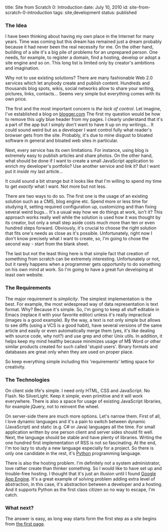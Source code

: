 title:  Site from Scratch 0: Introduction
date:   July 10, 2010
id:     site-from-scratch-0-introduction
tags:   site,development
status: published


### The Idea

I have been thinking about having my own place in the Internet for many years.
Time was coming but this dream has remained just a dream probably because it had never been the real necessity for me.
On the other hand, building of a site it's a big pile of problems for an unprepared person. 
One needs, for example, to register a domain, find a hosting, develop or adopt a site engine and so on.
This long list is limited only by creator's ambitions and imagination.


Why not to use existing solutions?
There are many fashionable Web 2.0 services which let anybody create and publish content.
Hundreds and thousands blog spots, wikis, social networks allow to share your writing, pictures, links, contacts...
Seems very simple but everything comes with its own price.

The first and the most important concern is *the lack of control*.
Let imagine, I've established a blog on [blogger.com][blogger]
The first my question would be how to remove this ugly blue header from my pages.
I clearly understand that it's a part of the app but I simply don't want to have it up on my writings...
It could sound weird but as a developer I want control fully what reader's browser gets from the site.
Probably, it's due to mine disgust to bloated software in general and bloated web sites in particular.

Next, every service has its own limitations. 
For instance, using blog is extremely easy to publish articles and share photos.
On the other hand, what should be done if I want to create a small JavaScript application to enrich my developer's portfolio? 
Use another service and link it? But I want put it *inside* my last article...

It could sound a bit strange but it looks like that I'm willing to spend my time to get *exactly* what I want.
Not more but not less.

There are two ways to do so.
The first one is the usage of an existing solution such as a CMS, blog engine etc.
Spend more or less time for studying it, setting required configuration up, customizing and than fixing several weird bugs...
It's a usual way how we do things at work, isn't it?
This approach works really well while the solution is used how it was thought by its creator,
but only a small step aside costs much more than ten or even hundred steps forward.
Obviously, it's crucial to choose the right solution that fits one's needs as close as it's possible.
Unfortunately, right now I don't know precisely what I want to create, 
so, I'm going to chose the second way - start from the blank sheet.

The last but not the least thing here is that simple fact
that creation of something from scratch can be extremely interesting.
Unfortunately or not, but it rarely happens when a programmer gets opportunity to do something on his own mind at work.
So I'm going to have a great fun developing at least own website.

### The Requirements

The major requirement is *simplicity*.
The simplest implementation is the best.
For example, the most widespread way of data representation is text format.
Why? Because it's simple.
So, I'm going to keep all stuff editable in Emacs (replace it with your favorite editor)
unless it's really impractical (images is a good example).
By the way, a text is not only simple but allows to see diffs (using a VCS is a good habit),
have several versions of the same article and easily or even automatically merge them
(yes, it's like dealing with source code, why not?) and use grep and other Unix utils. 
In addition, it helps keep my mind healthy because minimizes usage of M$ Word or other similar products
created for such called 'stupid users'.
Binary formats and databases are great only when they are used on proper place.

So keep everything simple including this 'requirements' letting  space for creativity.

### The Technologies

On client side life's simple.
I need only HTML, CSS and JavaScript. No Flash. No SilverLight.
Keep it simple, even primitive and it will work everywhere.
There is also a space for usage of existing JavaScript libraries, for example jQuery, not to reinvent the wheel.

On server-side there are much more options. Let's narrow them.
First of all, I love dynamic languages
and it's a pain to switch between dynamic (JavaScript) and static (e.g. C# or Java) languages all the time.
For small application written by one person client and server sides should fit well.
Next, the language should be stable and have plenty of libraries.
Writing the one hundred first implementation of RSS is not so fascinating.
At the end, I'm too lazy to study a new language especially for a project.
So there is only one candidate in the rest, it's [Python][py] programming language.

There is also the hosting problem. 
I'm definitely not a system administrator, love rather create than thinker something.
So I would like to have set up and trouble-free hosting.
I thought that it's just an illusion until I found [Google App Engine][app-engine].
It's a great example of solving problem adding extra level of abstraction,
in this case, it's abstraction between a developer and a hosting.
And it supports Python as the first class citizen so no way to escape, I'm catch.

### What next?

The answer is easy, as long way starts form the first step as a site begins from [the first page][next-article].



[blogger]: http://www.blogger.com/ "Blogger - an example of blog hosting"
[py]: http://python.org/ "Python Programing Language"
[app-engine]: https://appengine.google.com/ "Google App Engine"

[next-article]: /blog/site-from-scratch-1-the-first-page "Site from Scratch 1: The First Page"
